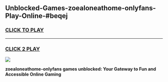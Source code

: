 
## Unblocked-Games-zoealoneathome-onlyfans-Play-Online-#beqej
<h3>
<a href="https://premium.freeplayer.one?title=zoealoneathome-onlyfans&ref=27F">CLICK TO PLAY</a></h3>
<hr>

<h3>
<a href="https://premium.freeplayer.one?title=zoealoneathome-onlyfans&ref=27F">CLICK 2 PLAY</a>
  
</h3>

<a href="https://premium.freeplayer.one?title=zoealoneathome-onlyfans&ref=27F"><img src="https://clearcache.store/games.png"></a>


**zoealoneathome-onlyfans games unblocked: Your Gateway to Fun and Accessible Online Gaming**
